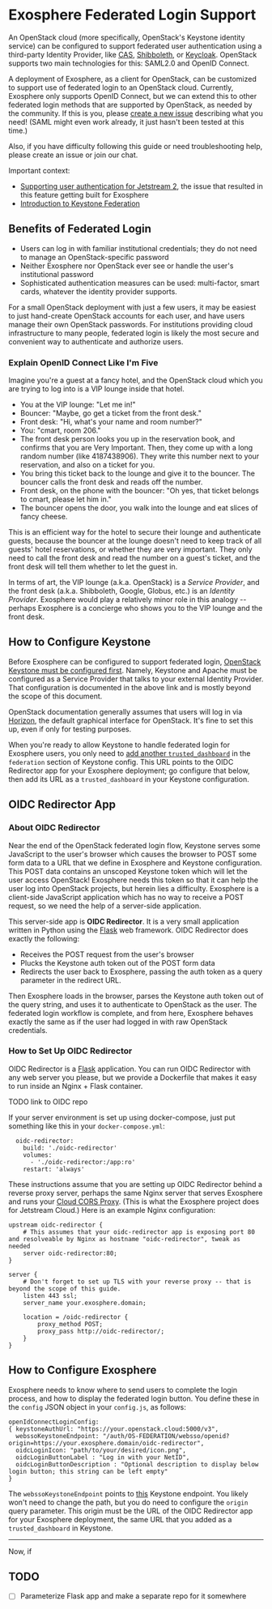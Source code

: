 # Exosphere Federated Login Support

An OpenStack cloud (more specifically, OpenStack's Keystone identity service) can be configured to support federated user authentication using a third-party Identity Provider, like [CAS](https://apereo.github.io/cas/5.1.x/installation/OIDC-Authentication.html), [Shibboleth](https://wiki.shibboleth.net/confluence/display/DEV/Supported+Protocols), or [Keycloak](https://www.keycloak.org/docs/latest/securing_apps/). OpenStack supports two main technologies for this: SAML2.0 and OpenID Connect.

A deployment of Exosphere, as a client for OpenStack, can be customized to support use of federated login to an OpenStack cloud.  Currently, Exosphere only supports OpenID Connect, but we can extend this to other federated login methods that are supported by OpenStack, as needed by the community. If this is you, please [create a new issue](https://gitlab.com/exosphere/exosphere/-/issues/new) describing what you need! (SAML might even work already, it just hasn't been tested at this time.)

Also, if you have difficulty following this guide or need troubleshooting help, please create an issue or join our chat.

Important context:
- [Supporting user authentication for Jetstream 2](https://gitlab.com/exosphere/exosphere/-/issues/436), the issue that resulted in this feature getting built for Exosphere
- [Introduction to Keystone Federation](https://docs.openstack.org/keystone/latest/admin/federation/introduction.html)

## Benefits of Federated Login

- Users can log in with familiar institutional credentials; they do not need to manage an OpenStack-specific password
- Neither Exosphere nor OpenStack ever see or handle the user's institutional password
- Sophisticated authentication measures can be used: multi-factor, smart cards, whatever the identity provider supports.

For a small OpenStack deployment with just a few users, it may be easiest to just hand-create OpenStack accounts for each user, and have users manage their own OpenStack passwords. For institutions providing cloud infrastructure to many people, federated login is likely the most secure and convenient way to authenticate and authorize users.

### Explain OpenID Connect Like I'm Five

Imagine you're a guest at a fancy hotel, and the OpenStack cloud which you are trying to log into is a VIP lounge inside that hotel.

- You at the VIP lounge: "Let me in!"
- Bouncer: "Maybe, go get a ticket from the front desk."
- Front desk: "Hi, what's your name and room number?"
- You: "cmart, room 206."
- The front desk person looks you up in the reservation book, and confirms that you are Very Important. Then, they come up with a long random number (like 4187438906). They write this number next to your reservation, and also on a ticket for you.
- You bring this ticket back to the lounge and give it to the bouncer. The bouncer calls the front desk and reads off the number.
- Front desk, on the phone with the bouncer: "Oh yes, that ticket belongs to cmart, please let him in."
- The bouncer opens the door, you walk into the lounge and eat slices of fancy cheese.

This is an efficient way for the hotel to secure their lounge and authenticate guests, because the bouncer at the lounge doesn't need to keep track of all guests' hotel reservations, or whether they are very important. They only need to call the front desk and read the number on a guest's ticket, and the front desk will tell them whether to let the guest in.

In terms of art, the VIP lounge (a.k.a. OpenStack) is a _Service Provider_, and the front desk (a.k.a. Shibboleth, Google, Globus, etc.) is an _Identity Provider_.  Exosphere would play a relatively minor role in this analogy -- perhaps Exosphere is a concierge who shows you to the VIP lounge and the front desk.

## How to Configure Keystone

Before Exosphere can be configured to support federated login, [OpenStack Keystone must be configured first](https://docs.openstack.org/keystone/latest/admin/federation/configure_federation.html#setting-up-openid-connect
). Namely, Keystone and Apache must be configured as a Service Provider that talks to your external Identity Provider. That configuration is documented in the above link and is mostly beyond the scope of this document.

OpenStack documentation generally assumes that users will log in via [Horizon](https://docs.openstack.org/horizon/latest/), the default graphical interface for OpenStack. It's fine to set this up, even if only for testing purposes.

When you're ready to allow Keystone to handle federated login for Exosphere users,
you only need to [add another `trusted_dashboard`](https://docs.openstack.org/keystone/latest/admin/federation/configure_federation.html#add-a-trusted-dashboard-websso) in the `federation` section of Keystone config. This URL points to the OIDC Redirector app for your Exosphere deployment; go configure that below, then add its URL as a `trusted_dashboard` in your Keystone configuration.

## OIDC Redirector App

### About OIDC Redirector

Near the end of the OpenStack federated login flow, Keystone serves some JavaScript to the user's browser which causes the browser to POST some form data to a URL that we define in Exosphere and Keystone configuration. This POST data contains an unscoped Keystone token which will let the user access OpenStack! Exosphere needs this token so that it can help the user log into OpenStack projects, but herein lies a difficulty. Exosphere is a client-side JavaScript application which has no way to receive a POST request, so we need the help of a server-side application.

This server-side app is **OIDC Redirector**. It is a very small application written in Python using the [Flask](https://flask.palletsprojects.com/) web framework. OIDC Redirector does exactly the following:

- Receives the POST request from the user's browser
- Plucks the Keystone auth token out of the POST form data
- Redirects the user back to Exosphere, passing the auth token as a query parameter in the redirect URL.

Then Exosphere loads in the browser, parses the Keystone auth token out of the query string, and uses it to authenticate to OpenStack as the user. The federated login workflow is complete, and from here, Exosphere behaves exactly the same as if the user had logged in with raw OpenStack credentials.

### How to Set Up OIDC Redirector

OIDC Redirector is a [Flask](https://flask.palletsprojects.com) application. You can run OIDC Redirector with any web server you please, but we provide a Dockerfile that makes it easy to run inside an Nginx + Flask container.

TODO link to OIDC repo

If your server environment is set up using docker-compose, just put something like this in your `docker-compose.yml`:

```
  oidc-redirector:
    build: './oidc-redirector'
    volumes:
      - './oidc-redirector:/app:ro'
    restart: 'always'
```

These instructions assume that you are setting up OIDC Redirector behind a reverse proxy server, perhaps the same Nginx server that serves Exosphere and runs your [Cloud CORS Proxy](cloud-cors-proxy.md). (This is what the Exosphere project does for Jetstream Cloud.) Here is an example Nginx configuration:

```
upstream oidc-redirector {
    # This assumes that your oidc-redirector app is exposing port 80 and resolveable by Nginx as hostname "oidc-redirector", tweak as needed
    server oidc-redirector:80;
}

server {
    # Don't forget to set up TLS with your reverse proxy -- that is beyond the scope of this guide.
    listen 443 ssl;
    server_name your.exosphere.domain;

    location = /oidc-redirector {
        proxy_method POST;
        proxy_pass http://oidc-redirector/;
    }
}
```

## How to Configure Exosphere

Exosphere needs to know where to send users to complete the login process, and how to display the federated login button. You define these in the `config` JSON object in your `config.js`, as follows:

```
openIdConnectLoginConfig:
{ keystoneAuthUrl: "https://your.openstack.cloud:5000/v3",
  webssoKeystoneEndpoint: "/auth/OS-FEDERATION/websso/openid?origin=https://your.exosphere.domain/oidc-redirector",
  oidcLoginIcon: "path/to/your/desired/icon.png",
  oidcLoginButtonLabel : "Log in with your NetID",
  oidcLoginButtonDescription : "Optional description to display below login button; this string can be left empty"
}
```

The `webssoKeystoneEndpoint` points to [this](https://docs.openstack.org/api-ref/identity/v3-ext/?expanded=#web-single-sign-on-authentication-new-in-version-1-2) Keystone endpoint. You likely won't need to change the path, but you do need to configure the `origin` query parameter. This origin must be the URL of the OIDC Redirector app for your Exosphere deployment, the same URL that you added as a `trusted_dashboard` in Keystone.

---

Now, if 

## TODO
- [ ] Parameterize Flask app and make a separate repo for it somewhere